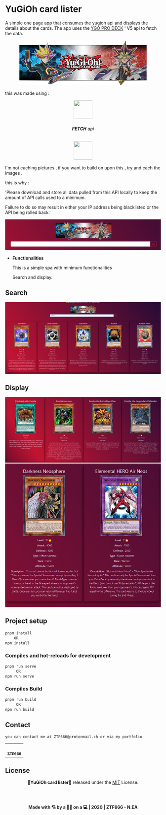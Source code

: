 # YuGiOh card lister

A simple one page app that consumes the yugioh api and displays the details about the cards.
The app uses the [YGO PRO DECK](https://db.ygoprodeck.com/api-guide/) ' V5 api to fetch the data.

<div align="center">
<img src="/src/assets/logo.png" >
</div>

this was made using :

<div align="center">
<img src="https://external-content.duckduckgo.com/iu/?u=https%3A%2F%2Ftse1.mm.bing.net%2Fth%3Fid%3DOIP.oy-DqixnUFjkoFoP1NoF6wHaHa%26pid%3DApi&f=1"  width='60' height='60'>
<h6><strong>FETCH</strong> api</h6>
<img src="https://external-content.duckduckgo.com/iu/?u=https%3A%2F%2Fvuejs.org%2Fimages%2Flogo.png&f=1&nofb=1"  width='60' height='60'>
</div>

<p>
I'm not caching pictures , if you want to build on upon this , try and cach the images .
</p>
<div>
this is why :<p> 'Please download and store all data pulled from this API locally to keep the amount of API calls used to a minimum.</p>
<p> Failure to do so may result in either your IP address being blacklisted or the API being rolled back.'</p>
</div>

<div align="center">
<img src="/src/assets/search.png"  >
</div>

- **Functionalities**

    <p>This is a simple spa with minimum functionalities </p>
    <p>Search and display. </p>

## Search

<div align="center">
<img src="/src/assets/seaarch.png"  >
</div>

## Display

<div align="center">
<img src="/src/assets/cards.png"  >
<img src="/src/assets/details.png"  >
</div>

## Project setup

```
pnpm install
    OR
npm install
```

### Compiles and hot-reloads for development

```
pnpm run serve
     OR
npm run serve
```

### Compiles Build

```
pnpm run build
     OR
npm run build
```

## Contact

```
you can contact me at ZTF666@protonmail.ch or via my portfolio

```

<div align="center">

<table>
  <tr>
    <td align="center"><a href="https://ztfportfolio.web.app/" target='_blank'><img src="https://avatars1.githubusercontent.com/u/32502988?v=4" width="100px;" alt=""/><br /><sub><b>ZTF666</b></sub></a></td>
  </tr>
</table>

</div>

## License

<div align="center">

**💎YuGiOh card lister💎** released under the [MIT](LICENSE) License.

<br><br>

<strong><p>Made with 💘 by a 👨‍💻 on a 💻 | 2020 | ZTF666 - N.EA</p> </strong>

</div>
